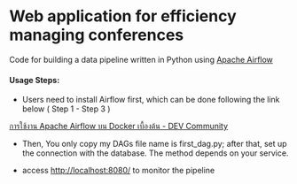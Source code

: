 # Web application for efficiency managing conferences
Code for building a data pipeline written in Python using  [Apache Airflow](https://github.com/apache/airflow)
#### Usage Steps:
- Users need to install Airflow first, which can be done following the link below ( Step 1 - Step 3 )

[การใช้งาน Apache Airflow บน Docker เบื้องต้น - DEV Community](https://dev.to/tanakritseangnet/apache-airflow-docker-5c9o)

- Then, You only copy my DAGs file name is first_dag.py; after that, set up the connection with the database. The method depends on your service.

- access [http://localhost:8080/](http://localhost:8080/) to monitor the pipeline

